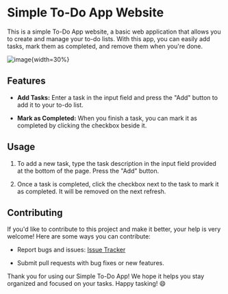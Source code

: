 # Simple To-Do App Website

This is a simple To-Do App website, a basic web application that allows you to create and manage your to-do lists. With this app, you can easily add tasks, mark them as completed, and remove them when you're done.

![image](https://github.com/berkcan25/ToDo/assets/103621562/bb8d8d83-5503-4103-ad46-4e7d1c362e56){width=30%}

## Features

- **Add Tasks:** Enter a task in the input field and press the "Add" button to add it to your to-do list.

- **Mark as Completed:** When you finish a task, you can mark it as completed by clicking the checkbox beside it.

## Usage

1. To add a new task, type the task description in the input field provided at the bottom of the page. Press the "Add" button.

2. Once a task is completed, click the checkbox next to the task to mark it as completed. It will be removed on the next refresh.

## Contributing

If you'd like to contribute to this project and make it better, your help is very welcome! Here are some ways you can contribute:

- Report bugs and issues: [Issue Tracker](https://github.com/berkcan25/ToDo/issues)

- Submit pull requests with bug fixes or new features.

Thank you for using our Simple To-Do App! We hope it helps you stay organized and focused on your tasks. Happy tasking! :smile:
